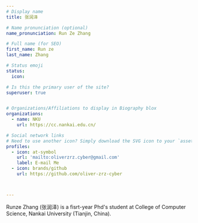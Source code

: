 ```yaml
---
# Display name
title: 张润泽

# Name pronunciation (optional)
name_pronunciation: Run Ze Zhang

# Full name (for SEO)
first_name: Run ze
last_name: Zhang

# Status emoji
status:
  icon: 

# Is this the primary user of the site?
superuser: true


# Organizations/Affiliations to display in Biography blox
organizations:
  - name: NKU
    url: https://cc.nankai.edu.cn/

# Social network links
# Need to use another icon? Simply download the SVG icon to your `assets/media/icons/` folder.
profiles:
  - icon: at-symbol
    url: 'mailto:oliverzrz.cyber@gmail.com'
    label: E-mail Me
  - icon: brands/github
    url: https://github.com/oliver-zrz-cyber



---
```

Runze Zhang (张润泽) is a fisrt-year Phd's student at College of Computer Science, Nankai University (Tianjin, China).
